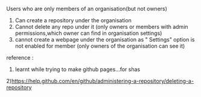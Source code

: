 Users who are only members of an organisation(but not owners) 
1) Can create a repository under the organisation
2) Cannot delete any repo under it (only owners or members with admin permissions,which owner can find in organisation settings)
3) cannot create a webpage under the organisation as " Settings" option is not enabled for member (only owners of the organisation can see it)

reference :
1) learnt while trying to make github pages...for shas

2)https://help.github.com/en/github/administering-a-repository/deleting-a-repository
